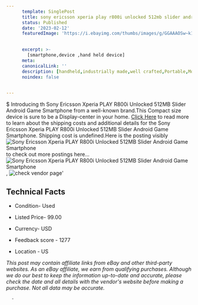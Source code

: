 ```yaml
---
      template: SinglePost
      title: sony ericsson xperia play r800i unlocked 512mb slider android game smartphone
      status: Published
      date: '2023-02-12'
      featuredImage: 'https://i.ebayimg.com/thumbs/images/g/GGAAAOSw~k1ji0XR/s-l225.jpg'
       

      excerpt: >-
        [smartphone,device ,hand held device]
      meta:
      canonicalLink: ''
      description: [handheld,industrially made,well crafted,Portable,Mobile,Compact,Convenient,Lightweight,Maneuverable,Man-portable,Miniature,Carriable,Hand-held,Light,Holdable,Transportable,Mobile device,Pocket-sized,On-the-go,Wireless,Cordless,Compact size,Convenient size, smartphone,device ,hand held device]
      noindex: false
      

---
```

$
      Introducing th Sony Ericsson Xperia PLAY R800i Unlocked 512MB Slider Android Game Smartphone from a well-known brand.This Compact size device  is sure to be a Display-center in your home. [Click Here](https://www.ebay.com/itm/144919637908?hash=item21bde22f94%3Ag%3AGGAAAOSw%7Ek1ji0XR&mkevt=1&mkcid=1&mkrid=711-53200-19255-0&campid=%253CePNCampaignId%253E&customid=%253CreferenceId%253E&toolid=10049) to read more to learn about the shipping costs and additional details for the Sony Ericsson Xperia PLAY R800i Unlocked 512MB Slider Android Game Smartphone. Shipping cost is undefined.Here is the posting visibly ![Sony Ericsson Xperia PLAY R800i Unlocked 512MB Slider Android Game Smartphone](https://i.ebayimg.com/thumbs/images/g/GGAAAOSw~k1ji0XR/s-l225.jpg) to check out more postings here... ![Sony Ericsson Xperia PLAY R800i Unlocked 512MB Slider Android Game Smartphone](https://i.ebayimg.com/images/g/GGAAAOSw~k1ji0XR/s-l1200.jpg), ![check vendor page](https://origin-galleryplus.ebayimg.com/ws/web/144919637908_2_0_1/225x225.jpg,https://origin-galleryplus.ebayimg.com/ws/web/144919637908_3_0_1/225x225.jpg,https://origin-galleryplus.ebayimg.com/ws/web/144919637908_4_0_1/225x225.jpg,https://origin-galleryplus.ebayimg.com/ws/web/144919637908_5_0_1/225x225.jpg,https://origin-galleryplus.ebayimg.com/ws/web/144919637908_6_0_1/225x225.jpg,https://origin-galleryplus.ebayimg.com/ws/web/144919637908_7_0_1/225x225.jpg,https://origin-galleryplus.ebayimg.com/ws/web/144919637908_8_0_1/225x225.jpg,https://origin-galleryplus.ebayimg.com/ws/web/144919637908_9_0_1/225x225.jpg,https://origin-galleryplus.ebayimg.com/ws/web/144919637908_10_0_1/225x225.jpg,https://origin-galleryplus.ebayimg.com/ws/web/144919637908_11_0_1/225x225.jpg,https://origin-galleryplus.ebayimg.com/ws/web/144919637908_12_0_1/225x225.jpg,https://origin-galleryplus.ebayimg.com/ws/web/144919637908_13_0_1/225x225.jpg,https://origin-galleryplus.ebayimg.com/ws/web/144919637908_14_0_1/225x225.jpg,https://origin-galleryplus.ebayimg.com/ws/web/144919637908_15_0_1/225x225.jpg,https://origin-galleryplus.ebayimg.com/ws/web/144919637908_16_0_1/225x225.jpg,https://origin-galleryplus.ebayimg.com/ws/web/144919637908_17_0_1/225x225.jpg,https://origin-galleryplus.ebayimg.com/ws/web/144919637908_18_0_1/225x225.jpg,https://origin-galleryplus.ebayimg.com/ws/web/144919637908_19_0_1/225x225.jpg,https://origin-galleryplus.ebayimg.com/ws/web/144919637908_20_0_1/225x225.jpg,https://origin-galleryplus.ebayimg.com/ws/web/144919637908_21_0_1/225x225.jpg)'

      

 ## Technical Facts 



     
      

 - Condition- Used 


      

 - Listed Price- 99.00 


      

 - Currency- USD 


      

 - Feedback score - 1277 


      

 - Location - US 


      
      

 *_This post may contain affiliate links from eBay and other third-party websites. As an eBay affiliate, we earn from qualifying purchases. Although we do our best to keep the information up-to-date and accurate, please check the date and all details with the vendor's website before making a purchase. Not all data may be accurate._*




      -
